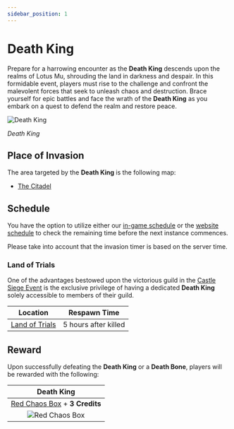 ```yaml
---
sidebar_position: 1
---
```


# Death King

Prepare for a harrowing encounter as the **Death King** descends upon the realms of Lotus Mu, shrouding the land in darkness and despair. In this formidable event, players must rise to the challenge and confront the malevolent forces that seek to unleash chaos and destruction. Brace yourself for epic battles and face the wrath of the **Death King** as you embark on a quest to defend the realm and restore peace.

![Death King](/img/monsters/special/invasions/death-king.jpg)

_Death King_

## Place of Invasion

The area targeted by the **Death King** is the following map:

- [The Citadel](/maps/the-citadel)

## Schedule

You have the option to utilize either our [in-game schedule](/client-features/schedule) or the [website schedule](https://lotusmu.org/schedule) to check the remaining time before the next instance commences.

Please take into account that the invasion timer is based on the server time.

### Land of Trials

One of the advantages bestowed upon the victorious guild in the [Castle Siege Event](/events/castle-siege) is the exclusive privilege of having a dedicated **Death King** solely accessible to members of their guild.

|                Location                |     Respawn Time     |
| :------------------------------------: | :------------------: |
| [Land of Trials](/maps/land-of-trials) | 5 hours after killed |

## Reward

Upon successfully defeating the **Death King** or a **Death Bone**, players will be rewarded with the following:

|                             Death King                              |
| :-----------------------------------------------------------------: |
| [Red Chaos Box](/items/item-bags/exc/red-chaos-box) + **3 Credits** |
|      ![Red Chaos Box](/img/items/item-bags/red-chaos-box.png)       |
